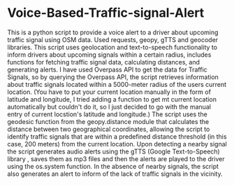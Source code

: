 # Voice-Based-Traffic-signal-Alert
This is a python script to provide a voice alert to a driver about upcoming traffic signal using OSM data. Used requests, geopy,  gTTS and geocoder libraries.
This script uses geolocation and text-to-speech functionality to inform drivers about upcoming signals within a certain radius, includes functions for fetching traffic signal data, calculating distances, and generating alerts.
I have used Overpass API to get the data for Traffic Signals, so by querying the Overpass API, the script retrieves information about traffic signals located within a 5000-meter radius of the users current location.
(You have to put your current location manually in the form of latitude and longitude, I tried adding a function to get mt current location automatically but couldn't do it, so I just decided to go with the manual entry of current locstion's latitude and longitude.)
 The script uses the geodesic function from the geopy.distance module that  calculates the distance between two geographical coordinates, allowing the script to identify traffic signals that are within a predefined distance threshold (in this case, 200 meters) from the current location.
 Upon detecting a nearby signal the script generates audio alerts using the gTTS (Google Text-to-Speech) library , saves them as mp3 files and then the alerts are played to the driver using the os.system function.
 In the absence of nearby signals, the script also generates an alert to inform of the lack of traffic signals in the vicinity.

